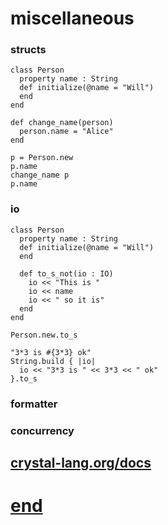 # miscellaneous

### structs

```playground
class Person
  property name : String
  def initialize(@name = "Will")
  end
end

def change_name(person)
  person.name = "Alice"
end

p = Person.new
p.name
change_name p
p.name
```

### io

```playground
class Person
  property name : String
  def initialize(@name = "Will")
  end

  def to_s_not(io : IO)
    io << "This is "
    io << name
    io << " so it is"
  end
end

Person.new.to_s

"3*3 is #{3*3} ok"
String.build { |io|
  io << "3*3 is " << 3*3 << " ok"
}.to_s
```


### formatter

### concurrency

## [crystal-lang.org/docs](crystal-lang.org/docs)

# [end](999_end)
